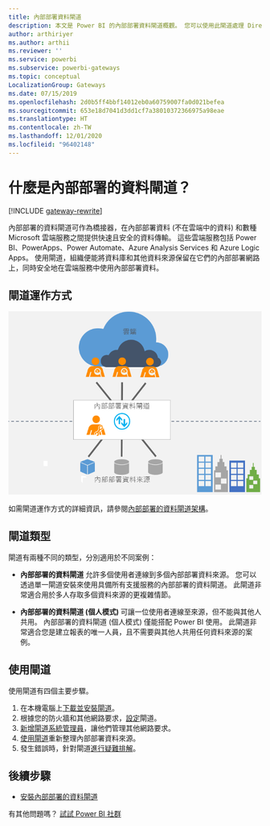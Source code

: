 ```yaml
---
title: 內部部署資料閘道
description: 本文是 Power BI 的內部部署資料閘道概觀。 您可以使用此閘道處理 DirectQuery 資料來源。 您也可以使用此閘道以內部部署資料重新整理雲端資料集。
author: arthiriyer
ms.author: arthii
ms.reviewer: ''
ms.service: powerbi
ms.subservice: powerbi-gateways
ms.topic: conceptual
LocalizationGroup: Gateways
ms.date: 07/15/2019
ms.openlocfilehash: 2d0b5ff4bbf14012eb0a60759007fa0d021befea
ms.sourcegitcommit: 653e18d7041d3dd1cf7a38010372366975a98eae
ms.translationtype: HT
ms.contentlocale: zh-TW
ms.lasthandoff: 12/01/2020
ms.locfileid: "96402148"
---
```

# <a name="what-is-an-on-premises-data-gateway"></a>什麼是內部部署的資料閘道？

[!INCLUDE [gateway-rewrite](../includes/gateway-rewrite.md)]

內部部署的資料閘道可作為橋接器，在內部部署資料 (不在雲端中的資料) 和數種 Microsoft 雲端服務之間提供快速且安全的資料傳輸。 這些雲端服務包括 Power BI、PowerApps、Power Automate、Azure Analysis Services 和 Azure Logic Apps。 使用閘道，組織便能將資料庫和其他資料來源保留在它們的內部部署網路上，同時安全地在雲端服務中使用內部部署資料。

## <a name="how-the-gateway-works"></a>閘道運作方式

![閘道概觀](media/service-gateway-onprem/on-premises-data-gateway.png)

如需閘道運作方式的詳細資訊，請參閱[內部部署的資料閘道架構](/data-integration/gateway/service-gateway-onprem-indepth)。

## <a name="types-of-gateways"></a>閘道類型

閘道有兩種不同的類型，分別適用於不同案例：

* **內部部署的資料閘道** 允許多個使用者連線到多個內部部署資料來源。 您可以透過單一閘道安裝來使用具備所有支援服務的內部部署的資料閘道。 此閘道非常適合用於多人存取多個資料來源的更複雜情節。

* **內部部署的資料閘道 (個人模式)** 可讓一位使用者連線至來源，但不能與其他人共用。 內部部署的資料閘道 (個人模式) 僅能搭配 Power BI 使用。 此閘道非常適合您是建立報表的唯一人員，且不需要與其他人共用任何資料來源的案例。

## <a name="use-a-gateway"></a>使用閘道

使用閘道有四個主要步驟。

1. 在本機電腦上[下載並安裝閘道](/data-integration/gateway/service-gateway-install)。
1. 根據您的防火牆和其他網路要求，[設定](/data-integration/gateway/service-gateway-app)閘道。
1. [新增閘道系統管理員](/data-integration/gateway/service-gateway-manage)，讓他們管理其他網路要求。
1. [使用閘道](service-gateway-sql-tutorial.md)重新整理內部部署資料來源。
1. 發生錯誤時，針對閘道[進行疑難排解](service-gateway-onprem-tshoot.md)。

## <a name="next-steps"></a>後續步驟

* [安裝內部部署的資料閘道](/data-integration/gateway/service-gateway-install)

有其他問題嗎？ [試試 Power BI 社群](https://community.powerbi.com/)
